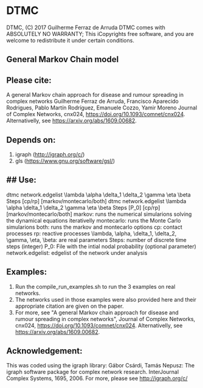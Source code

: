# DTMC

DTMC,  (C) 2017  Guilherme Ferraz de Arruda
DTMC comes with ABSOLUTELY NO WARRANTY;
This iCopyrights free software, and you are welcome to redistribute it under certain conditions.

## General Markov Chain model

## Please cite:
A general Markov chain approach for disease and rumour spreading in complex networks
Guilherme Ferraz de Arruda, Francisco Aparecido Rodrigues, Pablo Martín Rodríguez, Emanuele Cozzo, Yamir Moreno
Journal of Complex Networks, cnx024, https://doi.org/10.1093/comnet/cnx024.
Alternativelly, see https://arxiv.org/abs/1609.00682.

## Depends on:
  1. igraph (http://igraph.org/c/)
  2. gls (https://www.gnu.org/software/gsl/)

## ## Use:
   dtmc network.edgelist \lambda \alpha \delta_1 \delta_2 \gamma \eta \beta Steps [cp/rp] [markov/montecarlo/both] 
   dtmc network.edgelist \lambda \alpha \delta_1 \delta_2 \gamma \eta \beta Steps [P_0] [cp/rp] [markov/montecarlo/both] 
     markov: runs the numerical simularions solving the dynamical equations iterativelly
     montecarlo: runs the Monte Carlo simularions
     both: runs the markov and montecarlo options
     cp: contact processes
     rp: reactive processes
     \lambda, \alpha, \delta_1, \delta_2, \gamma, \eta, \beta: are real parameters
     Steps: number of discrete time steps (integer)
     P_0: File with the intial nodal probability (optional parameter)
     network.edgelist: edgelist of the network under analysis

## Examples:
  1. Run the compile_run_examples.sh to run the 3 examples on real networks. 
  2. The networks used in those examples were also provided here and their appropriate citation are given on the paper.
  3. For more, see "A general Markov chain approach for disease and rumour spreading in complex networks", Journal of Complex Networks, cnx024, https://doi.org/10.1093/comnet/cnx024. Alternativelly, see https://arxiv.org/abs/1609.00682.

## Acknowledgement:
  This was coded using the igraph library:
  Gábor Csárdi, Tamás Nepusz: The igraph software package for complex network research. InterJournal
  Complex Systems, 1695, 2006.  For more, please see http://igraph.org/c/

